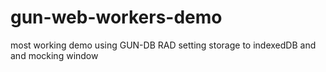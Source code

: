 # gun-web-workers-demo

most working demo using GUN-DB RAD setting storage to indexedDB and and mocking window
